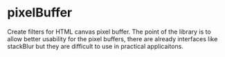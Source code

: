 
# pixelBuffer

Create filters for HTML canvas pixel buffer. The point of the library is to allow better usability for the pixel buffers, there are already interfaces like stackBlur but they are difficult to use in practical applicaitons.